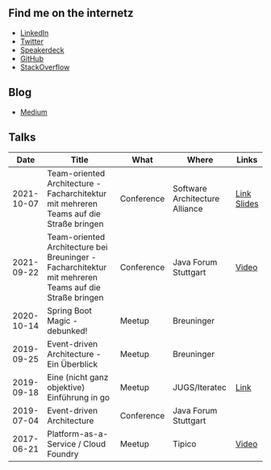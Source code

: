 ## Find me on the internetz
* [LinkedIn](http://linkedin.sebsprenger.de) 
* [Twitter](http://twitter.sebsprenger.de)
* [Speakerdeck](http://speakerdeck.sebsprenger.de)
* [GitHub](http://github.sebsprenger.de)
* [StackOverflow](http://so.sebsprenger.de)

## Blog
* [Medium](http://blog.sebsprenger.de)

## Talks
<table>
    <thead>
        <tr>
            <th>Date</th>
            <th>Title</th>
            <th>What</th>
            <th>Where</th>
            <th>Links</th>
        </tr>
    </thead>
    <tbody>
        <tr>
            <td>2021-10-07</td>
            <td>Team-oriented Architecture - Facharchitektur mit mehreren Teams auf die Straße bringen</td>
            <td>Conference</td>
            <td>Software Architecture Alliance</td>
            <td>
                <a href="https://www.software-architecture-alliance.de/software-architecture-alliance-2021/programm/programm#item-3114" rel="nofollow">Link</a>
                <br>
                <a href="https://speakerdeck.com/sebsprenger/team-oriented-architecture-facharchitektur-mit-mehreren-teams-auf-die-strasse-bringen" rel="nofollow">Slides</a>
            </td>
        </tr>
        <tr>
            <td>2021-09-22</td>
            <td>Team-oriented Architecture bei Breuninger - Facharchitektur mit mehreren Teams auf die Straße bringen</td>
            <td>Conference</td>
            <td>Java Forum Stuttgart</td>
            <td><a href="https://www.java-forum-stuttgart.de/vortraege/team-oriented-architecture-bei-breuninger/" rel="nofollow">Video</a></td>
        </tr>
        <tr>
            <td>2020-10-14</td>
            <td>Spring Boot Magic - debunked!</td>
            <td>Meetup</td>
            <td>Breuninger</td>
            <td></td>
        </tr>
        <tr>
            <td>2019-09-25</td>
            <td>Event-driven Architecture - Ein Überblick</td>
            <td>Meetup</td>
            <td>Breuninger</td>
            <td></td>
        </tr>
        <tr>
            <td>2019-09-18</td>
            <td>Eine (nicht ganz objektive) Einführung in go</td>
            <td>Meetup</td>
            <td>JUGS/Iteratec</td>
            <td><a href="https://www.jugs.org/va2019/09-18.html" rel="nofollow">Link</a></td>
        </tr>
        <tr>
            <td>2019-07-04</td>
            <td>Event-driven Architecture</td>
            <td>Conference</td>
            <td>Java Forum Stuttgart</td>
            <td></td>
        </tr>
        <tr>
            <td>2017-06-21</td>
            <td>Platform-as-a-Service / Cloud Foundry</td>
            <td>Meetup</td>
            <td>Tipico</td>
            <td><a href="https://www.youtube.com/watch?v=CgQ0DsKHSyg" rel="nofollow">Video</a></td>
        </tr>
    </tbody>
</table>